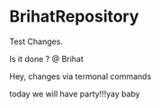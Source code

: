 # BrihatRepository

Test Changes.

Is it done ? @ Brihat

Hey, changes via termonal commands


today we will have party!!!yay baby
